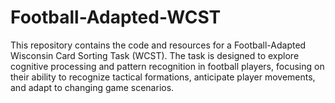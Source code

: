 # Football-Adapted-WCST
This repository contains the code and resources for a Football-Adapted Wisconsin Card Sorting Task (WCST). The task is designed to explore cognitive processing and pattern recognition in football players, focusing on their ability to recognize tactical formations, anticipate player movements, and adapt to changing game scenarios.

